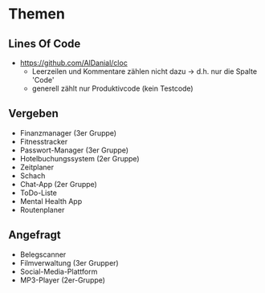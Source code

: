 # Themen

## Lines Of Code

* https://github.com/AlDanial/cloc
  * Leerzeilen und Kommentare zählen nicht dazu -> d.h. nur die Spalte 'Code'
  * generell zählt nur Produktivcode (kein Testcode)

## Vergeben

* Finanzmanager (3er Gruppe)
* Fitnesstracker
* Passwort-Manager (3er Gruppe)
* Hotelbuchungssystem (2er Gruppe)
* Zeitplaner
* Schach
* Chat-App (2er Gruppe)
* ToDo-Liste
* Mental Health App
* Routenplaner

## Angefragt

* Belegscanner
* Filmverwaltung (3er Grupper)
* Social-Media-Plattform
* MP3-Player (2er-Gruppe)
